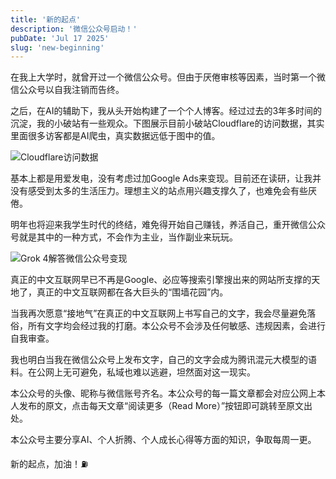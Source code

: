 ```yaml
---
title: '新的起点'
description: '微信公众号启动！'
pubDate: 'Jul 17 2025'
slug: 'new-beginning'
---
```



在我上大学时，就曾开过一个微信公众号。但由于厌倦审核等因素，当时第一个微信公众号以自我注销而告终。

之后，在AI的辅助下，我从头开始构建了一个个人博客。经过过去的3年多时间的沉淀，我的小破站有一些观众。下图展示目前小破站Cloudflare的访问数据，其实里面很多访客都是AI爬虫，真实数据远低于图中的值。

![Cloudflare访问数据](https://cdn.sa.net/2025/07/17/btHN6WzDUhQGnMv.webp)

基本上都是用爱发电，没有考虑过加Google Ads来变现。目前还在读研，让我并没有感受到太多的生活压力。理想主义的站点用兴趣支撑久了，也难免会有些厌倦。

明年也将迎来我学生时代的终结，难免得开始自己赚钱，养活自己，重开微信公众号就是其中的一种方式，不会作为主业，当作副业来玩玩。

![Grok 4解答微信公众号变现](https://cdn.sa.net/2025/07/17/WqYR5ey98XBtbHQ.webp)

真正的中文互联网早已不再是Google、必应等搜索引擎搜出来的网站所支撑的天地了，真正的中文互联网都在各大巨头的“围墙花园”内。

当我再次愿意“接地气”在真正的中文互联网上书写自己的文字，我会尽量避免落俗，所有文字均会经过我的打磨。本公众号不会涉及任何敏感、违规因素，会进行自我审查。

我也明白当我在微信公众号上发布文字，自己的文字会成为腾讯混元大模型的语料。在公网上无可避免，私域也难以逃避，坦然面对这一现实。

本公众号的头像、昵称与微信账号齐名。本公众号的每一篇文章都会对应公网上本人发布的原文，点击每天文章“阅读更多（Read More）”按钮即可跳转至原文出处。

本公众号主要分享AI、个人折腾、个人成长心得等方面的知识，争取每周一更。

新的起点，加油！⛽️

